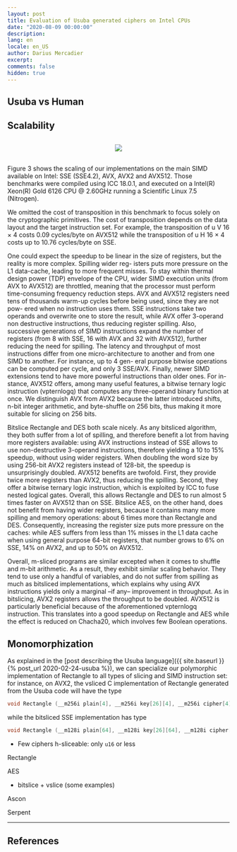 ```yaml
---
layout: post
title: Evaluation of Usuba generated ciphers on Intel CPUs
date: "2020-08-09 00:00:00"
description: 
lang: en
locale: en_US
author: Darius Mercadier
excerpt: 
comments: false
hidden: true
---
```


## Usuba vs Human

## Scalability

<p align="center" style="margin-top:30px;margin-bottom:30px;">
<img style="height:auto;width:auto;max-width:100%" src="{{ site.baseurl }}/assets/images/blog/eval-scaling-speedup.png">
</p>

Figure 3 shows the scaling of our implementations on the main SIMD
available on Intel: SSE (SSE4.2), AVX, AVX2 and AVX512. Those
benchmarks were compiled using ICC 18.0.1, and executed on a Intel(R)
Xeon(R) Gold 6126 CPU @ 2.60GHz running a Scientific Linux 7.5
(Nitrogen).

We omitted the cost of transposition in this benchmark to focus solely
on the cryptographic primitives. The cost of transposition depends on
the data layout and the target instruction set. For example, the
transposition of u V 16 × 4 costs 0.09 cycles/byte on AVX512 while the
transposition of u H 16 × 4 costs up to 10.76 cycles/byte on SSE.


One could expect the speedup to be linear in the size of registers,
but the reality is more complex. Spilling wider reg- isters puts more
pressure on the L1 data-cache, leading to more frequent misses. To
stay within thermal design power (TDP) envelope of the CPU, wider SIMD
execution units (from AVX to AVX512) are throttled, meaning that the
processor must perform time-consuming frequency reduction steps. AVX
and AVX512 registers need tens of thousands warm-up cycles before
being used, since they are not pow- ered when no instruction uses
them. SSE instructions take two operands and overwrite one to store
the result, while AVX offer 3-operand non destructive instructions,
thus reducing register spilling. Also, successive generations of SIMD
instructions expand the number of registers (from 8 with SSE, 16 with
AVX and 32 with AVX512), further reducing the need for spilling. The
latency and throughput of most instructions differ from one
micro-architecture to another and from one SIMD to another. For
instance, up to 4 gen- eral purpose bitwise operations can be computed
per cycle, and only 3 SSE/AVX. Finally, newer SIMD extensions tend to
have more powerful instructions than older ones. For in- stance,
AVX512 offers, among many useful features, a bitwise ternary logic
instruction (vpternlogq) that computes any three-operand binary
function at once. We distinguish AVX from AVX2 because the latter
introduced shifts, n-bit integer arithmetic, and byte-shuffle on 256
bits, thus making it more suitable for slicing on 256 bits.

Bitslice Rectangle and DES both scale nicely. As any bitsliced
algorithm, they both suffer from a lot of spilling, and therefore
benefit a lot from having more registers available: using AVX
instructions instead of SSE allows to use non-destructive 3-operand
instructions, therefore yielding a 10 to 15% speedup, without using
wider registers. When doubling the word size by using 256-bit AVX2
registers instead of 128-bit, the speedup is unsurprisingly
doubled. AVX512 benefits are twofold. First, they provide twice more
registers than AVX2, thus reducing the spilling. Second, they offer a
bitwise ternary logic instruction, which is exploited by ICC to fuse
nested logical gates. Overall, this allows Rectangle and DES to run
almost 5 times faster on AVX512 than on SSE.  Bitslice AES, on the
other hand, does not benefit from having wider registers, because it
contains many more spilling and memory operations: about 6 times more
than Rectangle and DES. Consequently, increasing the register size
puts more pressure on the caches: while AES suffers from less than 1%
misses in the L1 data cache when using general purpose 64-bit
registers, that number grows to 6% on SSE, 14% on AVX2, and up to 50%
on AVX512.

Overall, m-sliced programs are similar excepted when it comes to
shuffle and m-bit arithmetic. As a result, they exhibit similar
scaling behavior. They tend to use only a handful of variables, and do
not suffer from spilling as much as bitsliced implementations, which
explains why using AVX instructions yields only a marginal –if any–
improvement in throughput. As in bitslicing, AVX2 registers allows the
throughput to be doubled. AVX512 is particularly beneficial because of
the aforementioned vpternlogq instruction. This translates into a good
speedup on Rectangle and AES while the effect is reduced on Chacha20,
which involves few Boolean operations.


## Monomorphization

As explained in the [post describing the Usuba language]({{
site.baseurl }}{% post_url 2020-02-24-usuba %}), we can specialize our
polymorphic implementation of Rectangle to all types of slicing and
SIMD instruction set: for instance, on AVX2, the vsliced C
implementation of Rectangle generated from the Usuba code will have
the type

```c
void Rectangle (__m256i plain[4], __m256i key[26][4], __m256i cipher[4])
```

while the bitsliced SSE implementation has type


```c
void Rectangle (__m128i plain[64], __m128i key[26][64], __m128i cipher[64])
```


- Few ciphers h-sliceable: only `u16` or less

Rectangle

AES


- bitslice + vslice (some examples)

Ascon

Serpent


---
## References
